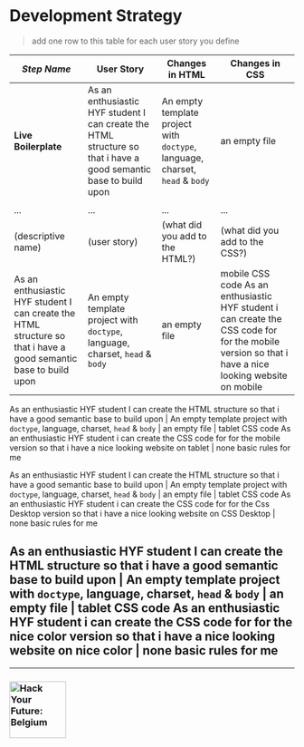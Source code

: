 # Development Strategy

> add one row to this table for each user story you define

| _Step Name_ | User Story | Changes in HTML | Changes in CSS |
| --- | --- | --- | --- |
| __Live Boilerplate__ | As an enthusiastic HYF student I can create the HTML structure so that i have a good semantic base to build upon | An empty template project with `doctype`, language, charset, `head` & `body` | an empty file | mobile CSS code As an enthusiastic HYF student i can create the CSS code for for the mobile version so that i have a nice looking website on mobile none  basic rules for me
|  | |  |  |
| ... | ... | ... | ... |
| (descriptive name) | (user story) | (what did you add to the HTML?) | (what did you add to the CSS?) |
As an enthusiastic HYF student I can create the HTML structure so that i have a good semantic base to build upon | An empty template project with `doctype`, language, charset, `head` & `body` | an empty file | mobile CSS code As an enthusiastic HYF student i can create the CSS code for for the mobile version so that i have a nice looking website on mobile | none  basic rules for me


As an enthusiastic HYF student I can create the HTML structure so that i have a good semantic base to build upon | An empty template project with `doctype`, language, charset, `head` & `body` | an empty file | tablet CSS code As an enthusiastic HYF student i can create the CSS code for for the mobile version so that i have a nice looking website on tablet | none  basic rules for me

As an enthusiastic HYF student I can create the HTML structure so that i have a good semantic base to build upon | An empty template project with `doctype`, language, charset, `head` & `body` | an empty file | tablet CSS code As an enthusiastic HYF student i can create the CSS code for for the Css Desktop version so that i have a nice looking website on CSS Desktop | none  basic rules for me

As an enthusiastic HYF student I can create the HTML structure so that i have a good semantic base to build upon | An empty template project with `doctype`, language, charset, `head` & `body` | an empty file | tablet CSS code As an enthusiastic HYF student i can create the CSS code for for the nice color version so that i have a nice looking website on nice color | none  basic rules for me
---
---

### <a href="https://hackyourfuture.be" target="_blank"><img src="https://user-images.githubusercontent.com/18554853/63941625-4c7c3d00-ca6c-11e9-9a76-8d5e3632fe70.jpg" width="100" height="100" alt="Hack Your Future: Belgium"></a>
